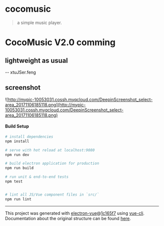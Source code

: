 # cocomusic

> a simple music player.

# CocoMusic V2.0 comming
##  lightweight as usual

-- xtuJSer.feng

## screenshot
![http://mypic-10053031.cossh.myqcloud.com/DeepinScreenshot_select-area_20171106185118.png](http://mypic-10053031.cossh.myqcloud.com/DeepinScreenshot_select-area_20171106185118.png)

#### Build Setup

``` bash
# install dependencies
npm install

# serve with hot reload at localhost:9080
npm run dev

# build electron application for production
npm run build

# run unit & end-to-end tests
npm test


# lint all JS/Vue component files in `src/`
npm run lint

```

---

This project was generated with [electron-vue](https://github.com/SimulatedGREG/electron-vue)@[1c165f7](https://github.com/SimulatedGREG/electron-vue/tree/1c165f7c5e56edaf48be0fbb70838a1af26bb015) using [vue-cli](https://github.com/vuejs/vue-cli). Documentation about the original structure can be found [here](https://simulatedgreg.gitbooks.io/electron-vue/content/index.html).

